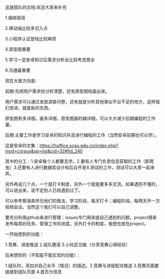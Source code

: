 这是团队的文档:欢迎大家来补充

1.捆绑易班

2.移动端比较多切入点 

3.小程序认证登陆比较麻烦

4.原型图重要

5.学习一定安卓知识后需求分析会比较考虑周全

6.沟通最重要

现在大致方向是:

前期:先把用户需求给分析清楚，还有原型图给画出来。

用户需求可以通过发放调查问卷，还有就是分析其他类似平台不足的地方，这样我们改进，就是新的东西。

原型图有多详细，画多详细，原型图画的越详细，可以大大减少后期编程的工作量。

后期:主要工作是学习安卓的知识并且进行编程的工作（当然安卓前期也可以学）。

这是安卓的文集：https://hoffice.scau.edu.cn/index.php?mod=corpus&op=list&cid=32#fid_240

其中的分工：1.安卓每个人都要去学。2.要有人专门负责信息获取的工作（即爬虫）3.还要有人进行数据库设计和后台开发4.测试的工作，测试可以大家一起来弄。

另外再说几个点，一个是打卡制度，另外一个就是要多多交流。如果遇到不懂的，可以说出来，说不定别人已经遇到过了。

可以参考蔡海真师兄他们的做法，学习阶段，每天打卡；编程阶段，每两天开一次视频会议。当然这个我们可以自己调整。

要充分利用github来进行管理：issues专门用来提自己遇到的问题，project用来发布每周的任务、管理工作的进度。另外打卡的制度，我想也放在project。

一开始想到的功能：

1.竞赛、讲座推送 2.组队邀请 3.小社区功能（分享竞赛心得经验）

后来想到的（不知能不能实现的功能）：

1.组队时，添加对自己水平（情况）的描述。2.竞赛与讲座配对推送 3.竞赛页面要链接到组队页面 4.首页为信息
